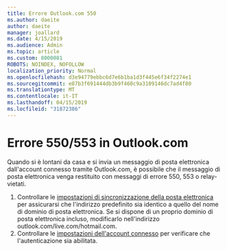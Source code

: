 ```yaml
---
title: Errore Outlook.com 550
ms.author: daeite
author: daeite
manager: joallard
ms.date: 4/15/2019
ms.audience: Admin
ms.topic: article
ms.custom: 8000081
ROBOTS: NOINDEX, NOFOLLOW
localization_priority: Normal
ms.openlocfilehash: d3e94779ebbc6d7e6b1ba1d3f445e6f34f2274e1
ms.sourcegitcommit: e87b3f691444db3b9f460c9a3109146dc7ad4f80
ms.translationtype: MT
ms.contentlocale: it-IT
ms.lasthandoff: 04/15/2019
ms.locfileid: "31872386"
---
```

# <a name="error-550553-in-outlookcom"></a>Errore 550/553 in Outlook.com

Quando si è lontani da casa e si invia un messaggio di posta elettronica dall'account connesso tramite Outlook.com, è possibile che il messaggio di posta elettronica venga restituito con messaggi di errore 550, 553 o relay-vietati.
1. Controllare le [impostazioni di sincronizzazione della posta elettronica](https://go.microsoft.com/fwlink/?linkid=2031283) per assicurarsi che l'indirizzo predefinito sia identico a quello del nome di dominio di posta elettronica. Se si dispone di un proprio dominio di posta elettronica incluso, modificarlo nell'indirizzo outlook.com/live.com/hotmail.com.
2. Controllare le [impostazioni dell'account connesso](https://go.microsoft.com/fwlink/?linkid=875264&clcid=0x409) per verificare che l'autenticazione sia abilitata.